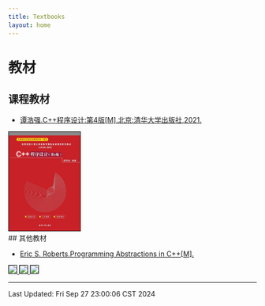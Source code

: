 ```yaml
---
title: Textbooks
layout: home
---
```


# 教材

## 课程教材

-   [谭浩强.C++程序设计:第4版[M].北京:清华大学出版社,2021.](http://www.tup.tsinghua.edu.cn/booksCenter/book_09067402.html)

<div>
	<a href="http://www.tup.tsinghua.edu.cn/booksCenter/book_09067402.html">
		<img src="./assets/images/thqcpp.jpg" style="height: 200px;" border="1">
	</a>
</div>
## 其他教材

-   [Eric S. Roberts.Programming Abstractions in C++[M].](https://web.stanford.edu/class/archive/cs/cs106b/cs106b.1252/resources/textbook.html)

<div>
	<a href="https://web.stanford.edu/class/archive/cs/cs106b/cs106b.1252/resources/textbook.html">
		<img src="https://web.stanford.edu/class/archive/cs/cs106b/cs106b.1252/resources/img/textbook-cover.jpg" style="height: 200px;" border="1">
	</a>
	<a href="https://course.cmpreading.com/web/teachRes/detail/4015/208">
		<img src="https://course.cmpreading.com/resource/access/L29wZW5yZXNvdXJjZXMvdGVhY2hfZWJvb2svaW1hZ2UvMjAxNy8wNS9kNGI1ZGU1Mzk2OTc2MWJkZDE0ZWMyN2I3ZDBlYzYzOF8yNTYuanBnJDk3ODcxMTE1NjE0OTEuanBn" style="height: 200px;" border="1">
	</a>
	<a href="https://course.cmpreading.com/web/teachRes/detail/3935/208">
		<img src="https://course.cmpreading.com/resource/access/L29wZW5yZXNvdXJjZXMvdGVhY2hfZWJvb2svaW1hZ2UvMjAxNy8wNS8wMDIyZjM0NzlmOGVlNzc3NTQ4ZWFkOGYzNGNmM2U0ZF8yNTYuanBnJDk3ODcxMTE1NDY5NjIuanBn" style="height: 200px;" border="1">
	</a>
</div>

---

Last Updated: Fri Sep 27 23:00:06 CST 2024